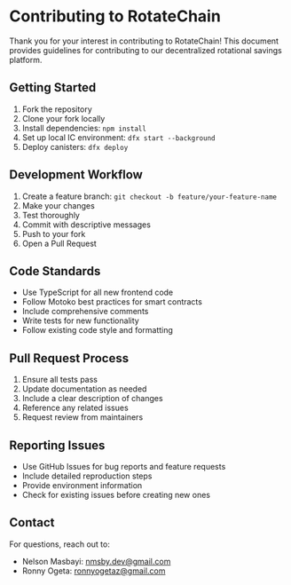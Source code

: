 # Contributing to RotateChain

Thank you for your interest in contributing to RotateChain! This document provides guidelines for contributing to our decentralized rotational savings platform.

## Getting Started

1. Fork the repository
2. Clone your fork locally
3. Install dependencies: `npm install`
4. Set up local IC environment: `dfx start --background`
5. Deploy canisters: `dfx deploy`

## Development Workflow

1. Create a feature branch: `git checkout -b feature/your-feature-name`
2. Make your changes
3. Test thoroughly
4. Commit with descriptive messages
5. Push to your fork
6. Open a Pull Request

## Code Standards

- Use TypeScript for all new frontend code
- Follow Motoko best practices for smart contracts
- Include comprehensive comments
- Write tests for new functionality
- Follow existing code style and formatting

## Pull Request Process

1. Ensure all tests pass
2. Update documentation as needed
3. Include a clear description of changes
4. Reference any related issues
5. Request review from maintainers

## Reporting Issues

- Use GitHub Issues for bug reports and feature requests
- Include detailed reproduction steps
- Provide environment information
- Check for existing issues before creating new ones

## Contact

For questions, reach out to:
- Nelson Masbayi: nmsby.dev@gmail.com
- Ronny Ogeta: ronnyogetaz@gmail.com
